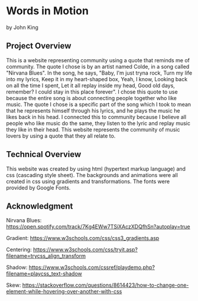
# Words in Motion

by John King

## Project Overview

This is a website representing community using a quote that reminds me of community. The quote I chose is by an artist named Colde, in a song called "Nirvana Blues". In the song, he says, "Baby, I'm just tryna rock, Turn my life into my lyrics, Keep it in my heart-shaped box, Yeah, I know, Looking back on all the time I spent, Let it all replay inside my head, Good old days, remember? I could stay in this place forever". I chose this quote to use because the entire song is about connecting people together who like music. The quote I chose is a specific part of the song which I took to mean that he represents himself through his lyrics, and he plays the music he likes back in his head. I connected this to community because I believe all people who like music do the same, they listen to the lyric and replay music they like in their head. This website represents the community of music lovers by using a quote that they all relate to.

## Technical Overview

This website was created by using html (hypertext markup language) and css (cascading style sheet). The backgrounds and animations were all created in css using gradients and transformations. The fonts were provided by Google Fonts.

## Acknowledgment

Nirvana Blues: https://open.spotify.com/track/7Kg4EWw7TSiXAczXDQfhSn?autoplay=true

Gradient: https://www.w3schools.com/css/css3_gradients.asp

Centering: https://www.w3schools.com/css/tryit.asp?filename=trycss_align_transform

Shadow: https://www.w3schools.com/cssref/playdemo.php?filename=playcss_text-shadow

Skew: https://stackoverflow.com/questions/8614423/how-to-change-one-element-while-hovering-over-another-with-css